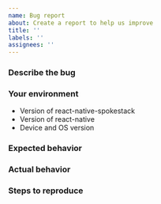 ```yaml
---
name: Bug report
about: Create a report to help us improve
title: ''
labels: ''
assignees: ''
---
```


### Describe the bug

<!-- Describe your issue here. -->

### Your environment

- Version of react-native-spokestack
- Version of react-native
- Device and OS version

### Expected behavior

<!-- Describe what should happen. -->

### Actual behavior

<!-- Describe what happens instead. -->

### Steps to reproduce

<!-- Describe how to reproduce this issue. -->
